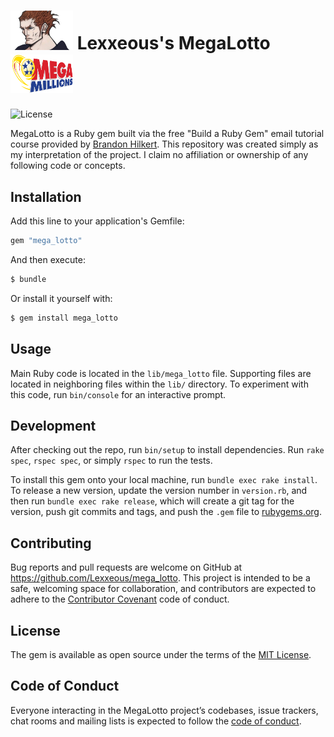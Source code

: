 # <img src="assets/images/lexx_headshot_clear.png" width="100px"/> Lexxeous's MegaLotto <img src="assets/images/mega_millions.png" width="100px" height="62"/>

![License](https://camo.githubusercontent.com/890acbdcb87868b382af9a4b1fac507b9659d9bf/68747470733a2f2f696d672e736869656c64732e696f2f62616467652f6c6963656e73652d4d49542d626c75652e737667)

MegaLotto is a Ruby gem built via the free "Build a Ruby Gem" email tutorial course provided by [Brandon Hilkert](https://brandonhilkert.com/). This repository was created simply as my interpretation of the project. I claim no affiliation or ownership of any following code or concepts.

## Installation

Add this line to your application's Gemfile:

```ruby
gem "mega_lotto"
```

And then execute:

```sh
$ bundle
```

Or install it yourself with:
```sh
$ gem install mega_lotto
```

## Usage

Main Ruby code is located in the `lib/mega_lotto` file. Supporting files are located in neighboring files within the `lib/` directory. To experiment with this code, run `bin/console` for an interactive prompt.

## Development

After checking out the repo, run `bin/setup` to install dependencies. Run `rake spec`, `rspec spec`, or simply `rspec` to run the tests.

To install this gem onto your local machine, run `bundle exec rake install`. To release a new version, update the version number in `version.rb`, and then run `bundle exec rake release`, which will create a git tag for the version, push git commits and tags, and push the `.gem` file to [rubygems.org](https://rubygems.org).

## Contributing

Bug reports and pull requests are welcome on GitHub at https://github.com/Lexxeous/mega_lotto. This project is intended to be a safe, welcoming space for collaboration, and contributors are expected to adhere to the [Contributor Covenant](http://contributor-covenant.org) code of conduct.

## License

The gem is available as open source under the terms of the [MIT License](https://opensource.org/licenses/MIT).

## Code of Conduct

Everyone interacting in the MegaLotto project’s codebases, issue trackers, chat rooms and mailing lists is expected to follow the [code of conduct](https://github.com/Lexxeous/mega_lotto/blob/master/CODE_OF_CONDUCT.md).
